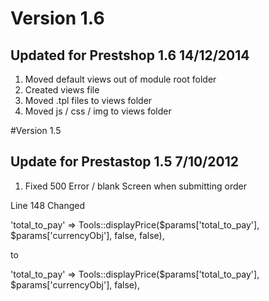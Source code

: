 # Version 1.6
## Updated for Prestshop 1.6 14/12/2014

1.  Moved default views out of module root folder
  1. Created views file
  2.  Moved .tpl files to views folder
  3. Moved js / css / img to views folder

#Version 1.5
## Update for Prestastop 1.5 7/10/2012

1. Fixed 500 Error / blank Screen when submitting order

Line 148 Changed

'total_to_pay' 	=> Tools::displayPrice($params['total_to_pay'], $params['currencyObj'], false, false),

to

'total_to_pay' 	=> Tools::displayPrice($params['total_to_pay'], $params['currencyObj'], false),


